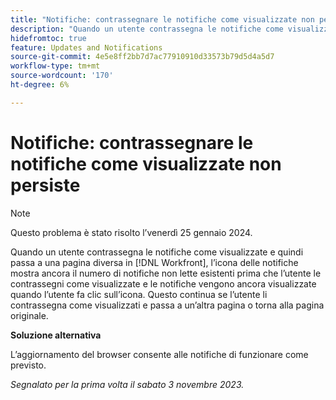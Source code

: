 ```yaml
---
title: "Notifiche: contrassegnare le notifiche come visualizzate non persiste"
description: "Quando un utente contrassegna le notifiche come visualizzate e poi passa a una pagina diversa all’interno di Workfront, l’icona delle notifiche mostra ancora il numero di notifiche non lette che esistevano prima che l’utente le contrassegnasse come visualizzate e le notifiche rimangono elencate quando l’utente fa clic sull’icona. Questo continua se l’utente li contrassegna come visualizzati e passa a un’altra pagina o torna alla pagina originale."
hidefromtoc: true
feature: Updates and Notifications
source-git-commit: 4e5e8ff2bb7d7ac77910910d33573b79d5d4a5d7
workflow-type: tm+mt
source-wordcount: '170'
ht-degree: 6%

---
```



# Notifiche: contrassegnare le notifiche come visualizzate non persiste

>[!NOTE]
>
>Questo problema è stato risolto l’venerdì 25 gennaio 2024.

Quando un utente contrassegna le notifiche come visualizzate e quindi passa a una pagina diversa in [!DNL Workfront], l’icona delle notifiche mostra ancora il numero di notifiche non lette esistenti prima che l’utente le contrassegni come visualizzate e le notifiche vengono ancora visualizzate quando l’utente fa clic sull’icona. Questo continua se l’utente li contrassegna come visualizzati e passa a un’altra pagina o torna alla pagina originale.

**Soluzione alternativa**

L’aggiornamento del browser consente alle notifiche di funzionare come previsto.

_Segnalato per la prima volta il sabato 3 novembre 2023._
